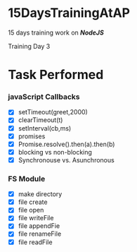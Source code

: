 # 15DaysTrainingAtAP
15 days training work on ***_NodeJS_***


Training Day 3

# Task Performed

### javaScript Callbacks
- [X] setTimeout(greet,2000)
- [X] clearTimeout(t)
- [X] setInterval(cb,ms)
- [X] promises
- [X] Promise.resolve().then(a).then(b)
- [X] blocking vs non-blocking
- [X] Synchronouse vs. Asunchronous

### FS Module

- [X] make directory
- [X] file create
- [X] file open
- [X] file writeFile
- [X] file appendFie
- [X] file renameFile
- [X] file readFile

